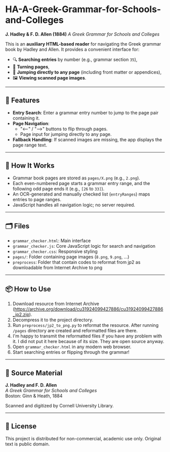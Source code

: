 # HA-A-Greek-Grammar-for-Schools-and-Colleges
**J. Hadley & F. D. Allen (1884)**  *A Greek Grammar for Schools and Colleges*

This is an **auxiliary HTML-based reader** for navigating the Greek grammar book by Hadley and Allen. It provides a convenient interface for:

- 🔍 **Searching entries** by number (e.g., grammar section `35`),
- 📖 **Turning pages**,
- 🔢 **Jumping directly to any page** (including front matter or appendices),
- 🖼️ **Viewing scanned page images**.

---

## 📁 Features

- **Entry Search**: Enter a grammar entry number to jump to the page pair containing it.
- **Page Navigation**:
  - "⟵" / "⟶" buttons to flip through pages.
  - Page input for jumping directly to any page.
- **Fallback Handling**: If scanned images are missing, the app displays the page range text.

---

## 🔧 How It Works

- Grammar book pages are stored as `pages/X.png` (e.g., `2.png`).
- Each even-numbered page starts a grammar entry range, and the following odd page ends it (e.g., `[26` to `33]`).
- An OCR-generated and manually checked list (`entryRanges`) maps entries to page ranges.
- JavaScript handles all navigation logic; no server required.

---

## 🗂️ Files

- `grammar_checker.html`: Main interface
- `grammar_checker.js`: Core JavaScript logic for search and navigation
- `grammar_checker.css`: Responsive styling
- `pages/`: Folder containing page images (`8.png`, `9.png`, …)
- `preprocess`: Folder that contain codes to reformat from jp2 as downloadable from Internet Archive to png
---

## 📦 How to Use

1. Download resource from Internet Archive (https://archive.org/download/cu31924099427886/cu31924099427886_jp2.zip). 
2. Decompress it to the project directory. 
3. Run `preprocess/jp2_to_png.py` to reformat the resource. After running `/pages` directory are created and reformatted files are there.
4. I'm happy to transmit the reformatted files if you have any problem with it. I did not put it here because of its size. They are open source anyway. 
5. Open `grammar_checker.html` in any modern web browser.
6. Start searching entries or flipping through the grammar!

---

## 📘 Source Material

**J. Hadley and F. D. Allen**  
*A Greek Grammar for Schools and Colleges*  
Boston: Ginn & Heath, 1884

Scanned and digitized by Cornell University Library. 

---

## 📝 License

This project is distributed for non-commercial, academic use only. Original text is public domain.
